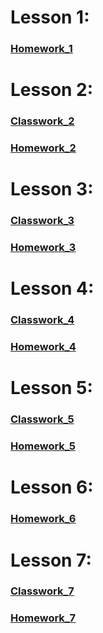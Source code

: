# Lesson 1:
### [Homework_1](Lesson_1/Homework_1.md)
# Lesson 2:
### [Classwork_2](Lesson_2%2FClasswork_2%2FClasswork_2.md)
### [Homework_2](Lesson_2/Homework_2/Homework_2.md)
# Lesson 3:
### [Classwork_3](Lesson_3%2FClasswork_3%2FClasswork_3.md)
### [Homework_3](Lesson_3/Homework_3/Homework_3.md)
# Lesson 4:
### [Classwork_4](Lesson_4%2FClasswork_4%2FClasswork_4.md)
### [Homework_4](Lesson_4/Homework_4/Homework_4.md)
# Lesson 5:
### [Classwork_5](Lesson_5%2FClasswork_5%2FClasswork_5.md)
### [Homework_5](Lesson_5%2FHomework_5%2FHomework_5.md)
# Lesson 6:
### [Homework_6](Lesson_6%2FHomework_6%2FHomework_6.md)
# Lesson 7:
### [Classwork_7](Lesson_7%2FClasswork_7%2FClasswork_7.md)
### [Homework_7](Lesson_7%2FHomework_7%2FHomework_7.md)